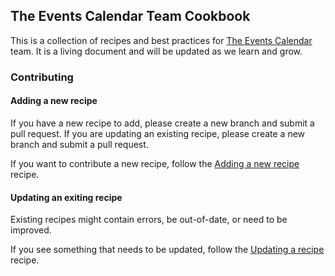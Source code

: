 ## The Events Calendar Team Cookbook

This is a collection of recipes and best practices for <a href="https://theeventscalendar.com/" target="_blank">The Events Calendar</a> team. It is a living document and will be updated as we learn and grow.

### Contributing

#### Adding a new recipe

If you have a new recipe to add, please create a new branch and submit a pull request. If you are updating an existing recipe, please create a new branch and submit a pull request.  

If you want to contribute a new recipe, follow the [Adding a new recipe][1] recipe.

#### Updating an exiting recipe

Existing recipes might contain errors, be out-of-date, or need to be improved.  

If you see something that needs to be updated, follow the [Updating a recipe][2] recipe.

[1]: recipes/adding-a-new-recipe/index.md
[2]: recipes/updating-a-recipe/index.md
